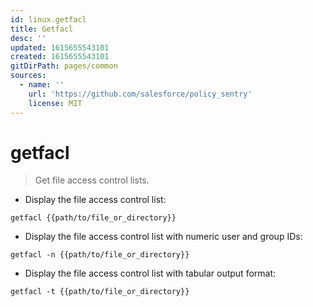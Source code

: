 ```yaml
---
id: linux.getfacl
title: Getfacl
desc: ''
updated: 1615655543101
created: 1615655543101
gitDirPath: pages/common
sources:
  - name: ''
    url: 'https://github.com/salesforce/policy_sentry'
    license: MIT
---
```

# getfacl

> Get file access control lists.

- Display the file access control list:

`getfacl {{path/to/file_or_directory}}`

- Display the file access control list with numeric user and group IDs:

`getfacl -n {{path/to/file_or_directory}}`

- Display the file access control list with tabular output format:

`getfacl -t {{path/to/file_or_directory}}`

